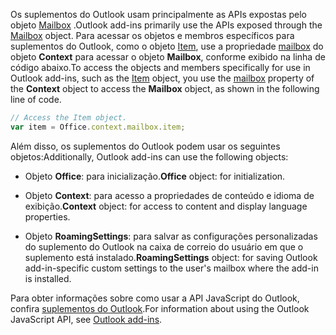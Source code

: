 <span data-ttu-id="6d745-101">Os suplementos do Outlook usam principalmente as APIs expostas pelo objeto [Mailbox](/javascript/api/outlook/office.mailbox) .</span><span class="sxs-lookup"><span data-stu-id="6d745-101">Outlook add-ins primarily use the APIs exposed through the [Mailbox](/javascript/api/outlook/office.mailbox) object.</span></span> <span data-ttu-id="6d745-102">Para acessar os objetos e membros específicos para suplementos do Outlook, como o objeto [Item](../reference/objectmodel/preview-requirement-set/office.context.mailbox.item.md), use a propriedade [mailbox](../reference/objectmodel/preview-requirement-set/office.context.mailbox.md) do objeto **Context** para acessar o objeto **Mailbox**, conforme exibido na linha de código abaixo.</span><span class="sxs-lookup"><span data-stu-id="6d745-102">To access the objects and members specifically for use in Outlook add-ins, such as the [Item](../reference/objectmodel/preview-requirement-set/office.context.mailbox.item.md) object, you use the [mailbox](../reference/objectmodel/preview-requirement-set/office.context.mailbox.md) property of the **Context** object to access the **Mailbox** object, as shown in the following line of code.</span></span>

```js
// Access the Item object.
var item = Office.context.mailbox.item;

```

<span data-ttu-id="6d745-103">Além disso, os suplementos do Outlook podem usar os seguintes objetos:</span><span class="sxs-lookup"><span data-stu-id="6d745-103">Additionally, Outlook add-ins can use the following objects:</span></span>

-  <span data-ttu-id="6d745-104">Objeto **Office**: para inicialização.</span><span class="sxs-lookup"><span data-stu-id="6d745-104">**Office** object: for initialization.</span></span>

-  <span data-ttu-id="6d745-105">Objeto **Context**: para acesso a propriedades de conteúdo e idioma de exibição.</span><span class="sxs-lookup"><span data-stu-id="6d745-105">**Context** object: for access to content and display language properties.</span></span>

-  <span data-ttu-id="6d745-106">Objeto **RoamingSettings**: para salvar as configurações personalizadas do suplemento do Outlook na caixa de correio do usuário em que o suplemento está instalado.</span><span class="sxs-lookup"><span data-stu-id="6d745-106">**RoamingSettings** object: for saving Outlook add-in-specific custom settings to the user's mailbox where the add-in is installed.</span></span>

<span data-ttu-id="6d745-107">Para obter informações sobre como usar a API JavaScript do Outlook, confira [suplementos do Outlook](../outlook/outlook-add-ins-overview.md).</span><span class="sxs-lookup"><span data-stu-id="6d745-107">For information about using the Outlook JavaScript API, see [Outlook add-ins](../outlook/outlook-add-ins-overview.md).</span></span>